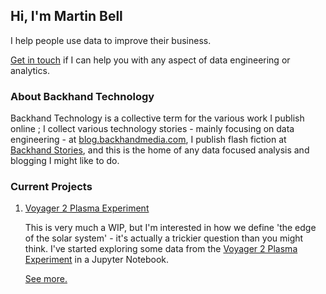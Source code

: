 ## Hi, I'm Martin Bell

I help people use data to improve their business.

[Get in touch](mailto:martin@backhand.tech) if I can help you with any aspect of data engineering or analytics.

### About Backhand Technology

Backhand Technology is a collective term for the various work I publish online ; I collect various technology stories  - mainly focusing on data engineering - at [blog.backhandmedia.com](https://blog.backhandmedia.com), I publish flash fiction at [Backhand Stories](https://www.backhandstories.com), and this is the home of any data focused analysis and blogging I might like to do.

### Current Projects

1. [Voyager 2 Plasma Experiment](http://analysis.backhandmedia.com/voyager/solar_wind)

    This is very much a WIP, but I'm interested in how we define 'the edge of the solar system' - it's actually a trickier question than you might think. I've started exploring some data from the [Voyager 2 Plasma Experiment](https://voyager.jpl.nasa.gov/mission/spacecraft/instruments/pls/) in a Jupyter Notebook. 
    
    [See more.](http://analysis.backhandmedia.com/voyager/solar_wind)

